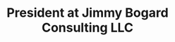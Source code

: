 ---
i: jimmy_bogard

name: Jimmy Bogard
title: President at Jimmy Bogard Consulting LLC
about: 
location: Austin, Texas, United States
specialities:
    - 
    - 
tech-stack: 

linkedin: https://www.linkedin.com/in/jimmybogard/
twitter: 
github: 
xing: 
website: 
youtube: 
podcast: 
medium: 
blog: 
---